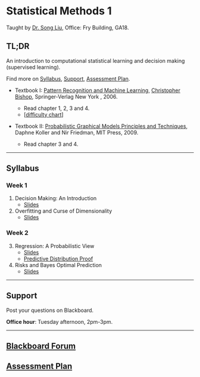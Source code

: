 # Statistical Methods 1

Taught by [Dr. Song Liu](http://allmodelsarewrong.net), Office: Fry Building, GA18. 

## TL;DR
An introduction to computational statistical learning and decision making (supervised learning). 

Find more on 
[Syllabus](#Syllabus), 
[Support](#Support), 
[Assessment Plan](#Assessment-Plan).

- Textbook I:
[Pattern Recognition and Machine Learning](https://www.microsoft.com/en-us/research/uploads/prod/2006/01/Bishop-Pattern-Recognition-and-Machine-Learning-2006.pdf), [Christopher Bishop](https://www.microsoft.com/en-us/research/people/cmbishop/), Springer-Verlag New York
, 2006. 
  - Read chapter 1, 2, 3 and 4. 
  - [[difficulty chart](https://dominhhai.github.io/en-us/2017/12/ml-prml/#2-1-chapter-1-introduction)]

- Textbook II:
[Probabilistic Graphical Models Principles and Techniques](https://mitpress.mit.edu/books/probabilistic-graphical-models), Daphne Koller and Nir Friedman, MIT Press, 2009. 
  - Read chapter 3 and 4.

------
## Syllabus 

### Week 1
1. Decision Making: An Introduction
   - [Slides](lecs/intro.pdf)
2. Overfitting and Curse of Dimensionality
   - [Slides](lecs/of_cod2.pdf)

### Week 2
3. Regression: A Probabilistic View
   - [Slides](lecs/prob_reg.pdf)
   - [Predictive Distribution Proof](lecs/Proof3.pdf)
4. Risks and Bayes Optimal Prediction
   - [Slides](lecs/BayesEstimator.pdf)

----
## Support
Post your questions on Blackboard.

**Office hour**: Tuesday afternoon, 2pm-3pm. 

----

## [Blackboard Forum](https://www.ole.bris.ac.uk/webapps/discussionboard/do/forum?action=list_threads&course_id=_255706_1&nav=discussion_board_entry&conf_id=_526017_1&forum_id=_329747_1)

## [Assessment Plan](SM1_assessment.md)